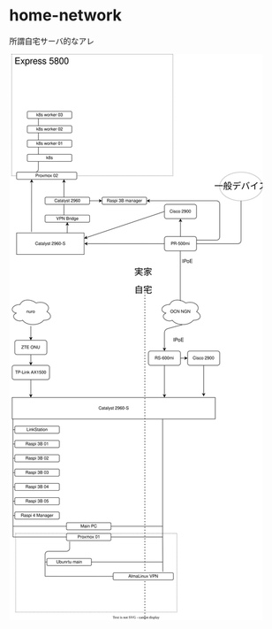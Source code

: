 # home-network
所謂自宅サーバ的なアレ

<img src="https://github.com/Anchovy-s3/home-network/blob/main/diagram/diagram.svg" alt="draw.io" title="構成図">

